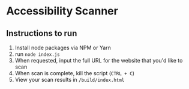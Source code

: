 # Accessibility Scanner

## Instructions to run
1. Install node packages via NPM or Yarn
2. run `node index.js`
3. When requested, input the full URL for the website that you'd like to scan
4. When scan is complete, kill the script (`CTRL + C`)
5. View your scan results in `/build/index.html`
